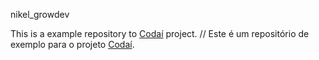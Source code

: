 nikel_growdev

This is a example repository to [Codaí](https://codai.growdev.com.br/) project. // Este é um repositório de exemplo para o projeto [Codaí](https://codai.growdev.com.br/).



